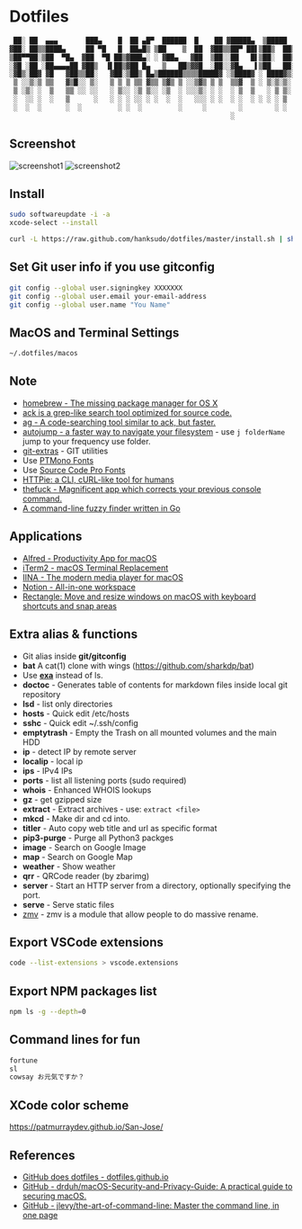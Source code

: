 # Dotfiles

```bash
 ██░ ██  ▄▄▄       ███▄    █  ██ ▄█▀  ██████  █    ██ ▓█████▄  ▒█████
▓██░ ██▒▒████▄     ██ ▀█   █  ██▄█▒ ▒██    ▒  ██  ▓██▒▒██▀ ██▌▒██▒  ██▒
▒██▀▀██░▒██  ▀█▄  ▓██  ▀█ ██▒▓███▄░ ░ ▓██▄   ▓██  ▒██░░██   █▌▒██░  ██▒
░▓█ ░██ ░██▄▄▄▄██ ▓██▒  ▐▌██▒▓██ █▄   ▒   ██▒▓▓█  ░██░░▓█▄   ▌▒██   ██░
░▓█▒░██▓ ▓█   ▓██▒▒██░   ▓██░▒██▒ █▄▒██████▒▒▒▒█████▓ ░▒████▓ ░ ████▓▒░
 ▒ ░░▒░▒ ▒▒   ▓▒█░░ ▒░   ▒ ▒ ▒ ▒▒ ▓▒▒ ▒▓▒ ▒ ░░▒▓▒ ▒ ▒  ▒▒▓  ▒ ░ ▒░▒░▒░
 ▒ ░▒░ ░  ▒   ▒▒ ░░ ░░   ░ ▒░░ ░▒ ▒░░ ░▒  ░ ░░░▒░ ░ ░  ░ ▒  ▒   ░ ▒ ▒░
 ░  ░░ ░  ░   ▒      ░   ░ ░ ░ ░░ ░ ░  ░  ░   ░░░ ░ ░  ░ ░  ░ ░ ░ ░ ▒
 ░  ░  ░      ░  ░         ░ ░  ░         ░     ░        ░        ░ ░
                                                       ░
```

## Screenshot

![screenshot1](./screenshots/terminal.png)
![screenshot2](./screenshots/weather.png)

## Install

```bash
sudo softwareupdate -i -a
xcode-select --install
```

```bash
curl -L https://raw.github.com/hanksudo/dotfiles/master/install.sh | sh
```

## Set Git user info if you use gitconfig

```bash
git config --global user.signingkey XXXXXXX
git config --global user.email your-email-address
git config --global user.name "You Name"
```

## MacOS and Terminal Settings

```bash
~/.dotfiles/macos
```

## Note

- [homebrew - The missing package manager for OS X](http://brew.sh/)
- [ack is a grep-like search tool optimized for source code.](https://github.com/beyondgrep/ack3/)
- [ag - A code-searching tool similar to ack, but faster.](https://github.com/ggreer/the_silver_searcher)
- [autojump - a faster way to navigate your filesystem](https://github.com/joelthelion/autojump) - use `j folderName` jump to your frequency use folder.
- [git-extras](https://github.com/visionmedia/git-extras) - GIT utilities
- Use [PTMono Fonts](https://fonts.google.com/specimen/PT+Mono)
- Use [Source Code Pro Fonts](https://fonts.google.com/specimen/Source+Code+Pro)
- [HTTPie: a CLI, cURL-like tool for humans](https://github.com/jakubroztocil/httpie)
- [thefuck - Magnificent app which corrects your previous console command.](https://github.com/nvbn/thefuck)
- [A command-line fuzzy finder written in Go](https://github.com/junegunn/fzf)

## Applications

- [Alfred - Productivity App for macOS](https://www.alfredapp.com/)
- [iTerm2 - macOS Terminal Replacement](https://www.iterm2.com/)
- [IINA - The modern media player for macOS](https://iina.io/)
- [Notion - All-in-one workspace](https://www.notion.so/)
- [Rectangle: Move and resize windows on macOS with keyboard shortcuts and snap areas](https://github.com/rxhanson/Rectangle)

## Extra alias & functions

- Git alias inside **git/gitconfig**
- **bat** A cat(1) clone with wings (<https://github.com/sharkdp/bat>)
- Use [**exa**](https://github.com/ogham/exa) instead of ls.
- **doctoc** - Generates table of contents for markdown files inside local git repository
- **lsd** - list only directories
- **hosts** - Quick edit /etc/hosts
- **sshc** - Quick edit ~/.ssh/config
- **emptytrash** - Empty the Trash on all mounted volumes and the main HDD
- **ip** - detect IP by remote server
- **localip** - local ip
- **ips** - IPv4 IPs
- **ports** - list all listening ports (sudo required)
- **whois** - Enhanced WHOIS lookups
- **gz** - get gzipped size
- **extract** - Extract archives - use: `extract <file>`
- **mkcd** - Make dir and cd into.
- **titler** - Auto copy web title and url as specific format
- **pip3-purge** - Purge all Python3 packges
- **image** - Search on Google Image
- **map** - Search on Google Map
- **weather** - Show weather
- **qrr** - QRCode reader (by zbarimg)
- **server** - Start an HTTP server from a directory, optionally specifying the port.
- **serve** - Serve static files
- [zmv](http://zshwiki.org/home/builtin/functions/zmv) - zmv is a module that allow people to do massive rename.

## Export VSCode extensions

```bash
code --list-extensions > vscode.extensions
```

## Export NPM packages list

```bash
npm ls -g --depth=0
```

## Command lines for fun

```bash
fortune
sl
cowsay お元気ですか？
```

## XCode color scheme

<https://patmurraydev.github.io/San-Jose/>

## References

- [GitHub does dotfiles - dotfiles.github.io](http://dotfiles.github.io/)
- [GitHub - drduh/macOS-Security-and-Privacy-Guide: A practical guide to securing macOS.](https://github.com/drduh/macOS-Security-and-Privacy-Guide)
- [GitHub - jlevy/the-art-of-command-line: Master the command line, in one page](https://github.com/jlevy/the-art-of-command-line)
